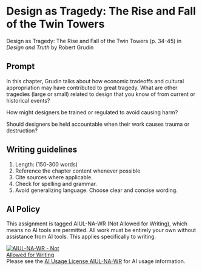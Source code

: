 # Design as Tragedy: The Rise and Fall of the Twin Towers

Design as Tragedy: The Rise and Fall of the Twin Towers \(p. 34-45\) in _Design and Truth_ by Robert Grudin

## Prompt

In this chapter, Grudin talks about how economic tradeoffs and cultural appropriation may have contributed to great tragedy. What are other tragedies (large or small) related to design that you know of from current or historical events? 

How might designers be trained or regulated to avoid causing harm? 

Should designers be held accountable when their work causes trauma or destruction?


## Writing guidelines

1. Length: \(150-300 words\)
2. Reference the chapter content whenever possible
3. Cite sources where applicable.
4. Check for spelling and grammar.
5. Avoid generalizing language. Choose clear and concise wording.

## AI Policy

This assignment is tagged AIUL-NA-WR (Not Allowed for Writing), which means no AI tools are permitted. All work must be entirely your own without assistance from AI tools. This applies specifically to writing.

<a href="https://dmd-program.github.io/aiul/combinations/na-wr.html" title="AIUL AIUL-NA-WR License: Not Allowed for Writing" target="_blank" rel="license">
  <img alt="AIUL-NA-WR - Not Allowed for Writing" src="https://dmd-program.github.io/aiul/assets/images/licenses/aiul-na-wr.png" style="border-width:0; max-width:170px;" />
</a>
<br />
Please see the <a href="https://dmd-program.github.io/aiul/combinations/na-wr.html" target="_blank" rel="license">AI Usage License AIUL-NA-WR</a> for AI usage information.


